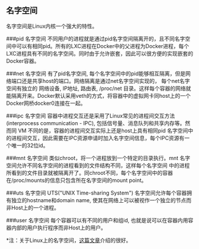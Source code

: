 ## 名字空间
名字空间是Linux内核一个强大的特性。

###pid 名字空间
不同用户的进程就是通过pid名字空间隔离开的，且不同名字空间中可以有相同pid。所有的LXC进程在Docker中的父进程为Docker进程，每个LXC进程具有不同的名字空间。同时由于允许嵌套，因此可以很方便的实现嵌套的Docker容器。

###net 名字空间
有了pid名字空间, 每个名字空间中的pid能够相互隔离，但是网络端口还是共享host的端口。网络隔离是通过net名字空间实现的， 每个net名字空间有独立的 网络设备, IP地址, 路由表, /proc/net 目录。这样每个容器的网络就能隔离开来。Docker默认采用veth的方式，将容器中的虚拟网卡同host上的一个Docker网桥docker0连接在一起。

###ipc 名字空间
容器中进程交互还是采用了Linux常见的进程间交互方法(interprocess communication - IPC), 包括信号量、消息队列和共享内存等。然而同 VM 不同的是，容器的进程间交互实际上还是host上具有相同pid 名字空间中的进程间交互，因此需要在IPC资源申请时加入名字空间信息，每个IPC资源有一个唯一的32位id。

###mnt 名字空间
类似chroot，将一个进程放到一个特定的目录执行。mnt 名字空间允许不同名字空间的进程看到的文件结构不同，这样每个名字空间 中的进程所看到的文件目录就被隔离开了。同chroot不同，每个名字空间中的容器在/proc/mounts的信息只包含所在名字空间的mount point。

###uts 名字空间
UTS("UNIX Time-sharing System") 名字空间允许每个容器拥有独立的hostname和domain name, 使其在网络上可以被视作一个独立的节点而非Host上的一个进程。

###user 名字空间
每个容器可以有不同的用户和组id, 也就是说可以在容器内用容器内部的用户执行程序而非Host上的用户。

*注：关于Linux上的名字空间，[这篇文章](http://blog.scottlowe.org/2013/09/04/introducing-linux-network-namespaces/)介绍的很好。
